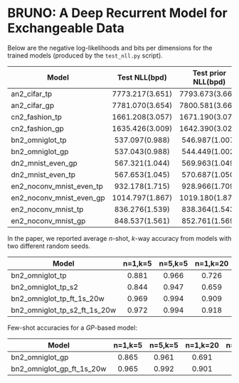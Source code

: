 # BRUNO: A Deep Recurrent Model for Exchangeable Data


Below are the negative log-likelihoods and bits per dimensions for the trained models (produced by the `test_nll.py` script).
 

Model          | Test NLL(bpd)  | Test prior NLL(bpd) | Train NLL(bpd) | Train prior NLL(bpd)
-------------- | :-------------: | :-------------: | :-------------: | :-------------:
an2_cifar_tp   | 7773.217(3.651) | 7793.673(3.660) | 7298.111(3.427) | 7295.626(3.426)
an2_cifar_gp   | 7781.070(3.654) | 7800.581(3.663) | 7340.239(3.447) | 7338.131(3.446)
cn2_fashion_tp | 1661.208(3.057) | 1671.190(3.075) | 1417.329(2.608) | 1418.707(2.611)
cn2_fashion_gp | 1635.426(3.009) | 1642.390(3.022) | 1436.831(2.644) | 1439.928(2.650)
bn2_omniglot_tp |537.097(0.988) | 546.987(1.007) | 438.032(0.806) | 447.527(0.824)
bn2_omniglot_gp | 537.043(0.988) | 544.449(1.002) | 434.759(0.800) | 443.724(0.817)
dn2_mnist_even_gp | 567.321(1.044) | 569.963(1.049) | 627.947(1.156) | 632.165(1.163)
dn2_mnist_even_tp | 567.653(1.045) | 570.687(1.050) | 621.790(1.144) | 626.456(1.153)
en2_noconv_mnist_even_tp | 932.178(1.715)  | 928.966(1.709)  | 916.042(1.686) | 914.340(1.683)
en2_noconv_mnist_even_gp | 1014.797(1.867) | 1019.180(1.875) | 914.720(1.683) | 918.399(1.690)
en2_noconv_mnist_tp      | 836.276(1.539) | 838.364(1.543) | 804.832(1.481) | 807.448(1.486)
en2_noconv_mnist_gp      | 848.537(1.561) | 852.761(1.569) | 807.956(1.487) | 811.818(1.494)


In the paper, we reported average *n*-shot, *k*-way accuracy from models with two different random seeds. 

Model          | n=1,k=5         | n=5,k=5         | n=1,k=20        | n=5,k=20
-------------- | :-------------: | :-------------: | :-------------: | :-------------:
bn2_omniglot_tp| 0.881| 0.966 |0.726 | 0.898
bn2_omniglot_tp_s2 | 0.844 | 0.947 | 0.659 | 0.855
bn2_omniglot_tp_ft_1s_20w | 0.969 | 0.994 | 0.909 | 0.977
bn2_omniglot_tp_s2_ft_1s_20w |0.972 | 0.994 | 0.918 | 0.980

Few-shot accuracies for a *GP*-based model:

Model          | n=1,k=5         | n=5,k=5         | n=1,k=20        | n=5,k=20
-------------- | :-------------: | :-------------: | :-------------: | :-------------:
bn2_omniglot_gp| 0.865 |0.961|0.691|0.885
bn2_omniglot_gp_ft_1s_20w | 0.965 | 0.992 | 0.901 | 0.975